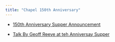 ```yaml
---
title: "Chapel 150th Anniversary"
---
```


* [150th Anniversary Supper Announcement](/home/announcements/chapel-150)

* [Talk By Geoff Reeve at teh Anniversay Supper](geoff-reeve-150)
